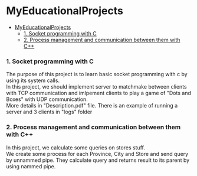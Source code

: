 # MyEducationalProjects

- [MyEducationalProjects](#myeducationalprojects)
    - [1. Socket programming with C](#1-socket-programming-with-c)
    - [2. Process management and communication between them with C++](#2-process-management-and-communication-between-them-with-c)
### 1. Socket programming with C

The purpose of this project is to learn basic socket programming with c by using its system calls. <br>
In this project, we should implement server to matchmake between clients with TCP communication and imlpement clients to play a game of "Dots and Boxes" with UDP communication.<br>
More details in "Description.pdf" file. There is an example of running a server and 3 clients in "logs" folder <br>

### 2. Process management and communication between them with C++

In this project, we calculate some queries on stores stuff. <br>
We create some process for each Province, City and Store and send query by unnammed pipe. They calculate query and returns result to its parent by using nammed pipe. <br>


